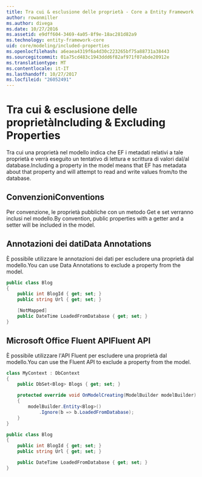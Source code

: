 ```yaml
---
title: Tra cui & esclusione delle proprietà - Core a Entity Framework
author: rowanmiller
ms.author: divega
ms.date: 10/27/2016
ms.assetid: e9dff604-3469-4a05-8f9e-18ac281d82a9
ms.technology: entity-framework-core
uid: core/modeling/included-properties
ms.openlocfilehash: a6eaea4319f6a4d30c223265bf75a88731a38443
ms.sourcegitcommit: 01a75cd483c1943ddd6f82af971f07abde20912e
ms.translationtype: MT
ms.contentlocale: it-IT
ms.lasthandoff: 10/27/2017
ms.locfileid: "26052491"
---
```

# <a name="including--excluding-properties"></a><span data-ttu-id="d8afb-102">Tra cui & esclusione delle proprietà</span><span class="sxs-lookup"><span data-stu-id="d8afb-102">Including & Excluding Properties</span></span>

<span data-ttu-id="d8afb-103">Tra cui una proprietà nel modello indica che EF i metadati relativi a tale proprietà e verrà eseguito un tentativo di lettura e scrittura di valori dal/al database.</span><span class="sxs-lookup"><span data-stu-id="d8afb-103">Including a property in the model means that EF has metadata about that property and will attempt to read and write values from/to the database.</span></span>

## <a name="conventions"></a><span data-ttu-id="d8afb-104">Convenzioni</span><span class="sxs-lookup"><span data-stu-id="d8afb-104">Conventions</span></span>

<span data-ttu-id="d8afb-105">Per convenzione, le proprietà pubbliche con un metodo Get e set verranno inclusi nel modello.</span><span class="sxs-lookup"><span data-stu-id="d8afb-105">By convention, public properties with a getter and a setter will be included in the model.</span></span>

## <a name="data-annotations"></a><span data-ttu-id="d8afb-106">Annotazioni dei dati</span><span class="sxs-lookup"><span data-stu-id="d8afb-106">Data Annotations</span></span>

<span data-ttu-id="d8afb-107">È possibile utilizzare le annotazioni dei dati per escludere una proprietà dal modello.</span><span class="sxs-lookup"><span data-stu-id="d8afb-107">You can use Data Annotations to exclude a property from the model.</span></span>

<!-- [!code-csharp[Main](samples/core/Modeling/DataAnnotations/Samples/IgnoreProperty.cs?highlight=6)] -->
``` csharp
public class Blog
{
    public int BlogId { get; set; }
    public string Url { get; set; }

    [NotMapped]
    public DateTime LoadedFromDatabase { get; set; }
}
```

## <a name="fluent-api"></a><span data-ttu-id="d8afb-108">Microsoft Office Fluent API</span><span class="sxs-lookup"><span data-stu-id="d8afb-108">Fluent API</span></span>

<span data-ttu-id="d8afb-109">È possibile utilizzare l'API Fluent per escludere una proprietà dal modello.</span><span class="sxs-lookup"><span data-stu-id="d8afb-109">You can use the Fluent API to exclude a property from the model.</span></span>

<!-- [!code-csharp[Main](samples/core/Modeling/FluentAPI/Samples/IgnoreProperty.cs?highlight=7,8)] -->
``` csharp
class MyContext : DbContext
{
    public DbSet<Blog> Blogs { get; set; }

    protected override void OnModelCreating(ModelBuilder modelBuilder)
    {
        modelBuilder.Entity<Blog>()
            .Ignore(b => b.LoadedFromDatabase);
    }
}

public class Blog
{
    public int BlogId { get; set; }
    public string Url { get; set; }

    public DateTime LoadedFromDatabase { get; set; }
}
```
